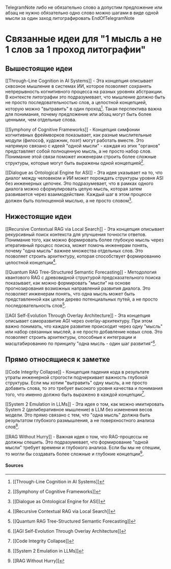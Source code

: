 TelegramNote
либо не обязательно слово а допустим предложение или абзац не нужно обязательно одно слово можно шагами в виде одной мысли за один заход литографировать
EndOfTelegramNote

# Связанные идеи для "1 мысль а не 1 слов за 1 проход литографии"

## Вышестоящие идеи

[[Through-Line Cognition in AI Systems]] - Эта концепция описывает сквозное мышление в системах ИИ, которое позволяет сохранять непрерывность когнитивного процесса на разных уровнях абстракции. В контексте литографии это подразумевает, что мышление должно быть не просто последовательностью слов, а целостной концепцией, которую можно "вытравить" в один проход[^1]. Такая перспектива важна для понимания, почему предложение или абзац могут быть более ценными, чем отдельные слова.

[[Symphony of Cognitive Frameworks]] - Концепция симфонии когнитивных фреймворков показывает, как разные мыслительные модули (философ, художник, поэт) могут работать вместе. Это напрямую связано с идеей "одной мысли" - каждая из этих "органов" представляет собой полноценную мысль, а не просто набор слов. Понимание этой связи поможет инженерам строить более сложные структуры, которые могут быть выражены одной концепцией[^2].

[[Dialogue as Ontological Engine for ASI]] - Эта идея указывает на то, что диалог между человеком и ИИ может порождать структуры уровня ASI без инженерных цепочек. Это подразумевает, что в рамках одного диалога можно сформулировать целую мысль, которая затем развивается через взаимодействие. Каждый шаг в этом процессе должен быть полноценной мыслью, а не просто словом[^3].

## Нижестоящие идеи

[[Recursive Contextual RAG via Local Search]] - Эта концепция описывает рекурсивный поиск контекста для улучшения точности ответов. Понимание того, как можно формировать более глубокую мысль через итеративный процесс поиска, может помочь инженерам понять, почему "одна мысль" важнее множества отдельных слов. Это позволяет строить архитектуру, которая способствует формированию целостной концепции[^4].

[[Quantum RAG Tree-Structured Semantic Forecasting]] - Методология квантового RAG с древовидной структурой предсказательного поиска показывает, как можно формировать "мысли" на основе прогнозирования возможных направлений развития диалога. Это позволяет инженерам понять, что одна мысль может быть представленной как целое дерево потенциальных путей, а не просто последовательность слов[^5].

[[AGI Self-Evolution Through Overlay Architecture]] - Эта концепция описывает саморазвитие AGI через overlay-архитектуру. При этом важно понимать, что каждое развитие происходит через одну "мысль" или набор связанных мыслей, а не просто добавление новых слов. Это позволяет строить архитектуры, способные к интеграции и масштабированию по принципу "одна мысль - один шаг развития"[^6].

## Прямо относящиеся к заметке

[[Code Integrity Collapse]] - Концепция падения кода в результате утраты инженерной строгости подчеркивает важность глубокой структуры. Если мы хотим "вытравить" одну мысль, а не просто добавить слова, то это требует высокого уровня качества и понимания того, что именно должно быть выражено в каждой концепции[^7].

[[System 2 Emulation in LLMs]] - Эта идея о том, как можно имитировать System 2 (делиберативное мышление) в LLM без изменения весов модели. Это прямо связано с тем, что "одна мысль" должна быть результатом глубокого размышления, а не поверхностного анализа слов[^8].

[[RAG Without Hurry]] - Важная идея о том, что RAG-процессы не должны спешить. Это подразумевает, что формирование "одной мысли" требует времени и глубокого анализа. Если бы мы не спешим, то могли бы создавать более сложные и глубокие концепции[^9].

#### Sources

[^1]: [[Through-Line Cognition in AI Systems]]
[^2]: [[Symphony of Cognitive Frameworks]]
[^3]: [[Dialogue as Ontological Engine for ASI]]
[^4]: [[Recursive Contextual RAG via Local Search]]
[^5]: [[Quantum RAG Tree-Structured Semantic Forecasting]]
[^6]: [[AGI Self-Evolution Through Overlay Architecture]]
[^7]: [[Code Integrity Collapse]]
[^8]: [[System 2 Emulation in LLMs]]
[^9]: [[RAG Without Hurry]]